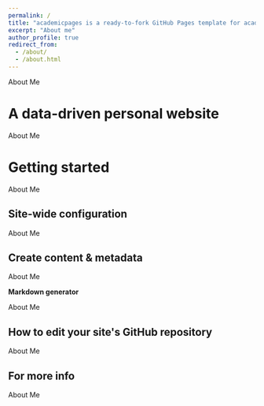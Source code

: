 ```yaml
---
permalink: /
title: "academicpages is a ready-to-fork GitHub Pages template for academic personal websites"
excerpt: "About me"
author_profile: true
redirect_from: 
  - /about/
  - /about.html
---
```


About Me 

A data-driven personal website
======
About Me

Getting started
======
About Me

Site-wide configuration
------
About Me

Create content & metadata
------
About Me

**Markdown generator**

About Me

How to edit your site's GitHub repository
------
About Me

For more info
------
About Me
